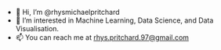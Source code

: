 - 👋 Hi, I’m @rhysmichaelpritchard
- 👀 I’m interested in Machine Learning, Data Science, and Data Visualisation.
- 📫 You can reach me at rhys.pritchard.97@gmail.com

<!---
rhysmichaelpritchard/rhysmichaelpritchard is a ✨ special ✨ repository because its `README.md` (this file) appears on your GitHub profile.
You can click the Preview link to take a look at your changes.


Not entirely sure why all my contributions aren't showing up here. Will look into it in future.

<img width="1194" alt="git contributions" src="https://user-images.githubusercontent.com/27611740/196977033-cc76be60-da35-4065-8dbb-81a2881da0dd.png">

--->
